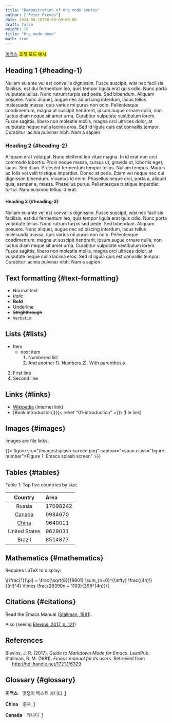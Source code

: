 ```yaml
---
title: "Demonstration of Org mode syntax"
author: ["Peter Prevos"]
date: 2024-08-16T00:00:00+09:00
draft: false
weight: 10
title: "Org mode demo"
math: true
---
```


<a class="org-gls" href="#gls.1" id="glsr.1.1">이맥스</a>
<mark>조직 모드 예시</mark>


## Heading 1 {#heading-1}

Nullam eu ante vel est convallis dignissim. Fusce suscipit, wisi nec facilisis facilisis, est dui fermentum leo, quis tempor ligula erat quis odio. Nunc porta vulputate tellus. Nunc rutrum turpis sed pede. Sed bibendum. Aliquam posuere. Nunc aliquet, augue nec adipiscing interdum, lacus tellus malesuada massa, quis varius mi purus non odio. Pellentesque condimentum, magna ut suscipit hendrerit, ipsum augue ornare nulla, non luctus diam neque sit amet urna. Curabitur vulputate vestibulum lorem. Fusce sagittis, libero non molestie mollis, magna orci ultrices dolor, at vulputate neque nulla lacinia eros. Sed id ligula quis est convallis tempor. Curabitur lacinia pulvinar nibh. Nam a sapien.


### Heading 2 {#heading-2}

Aliquam erat volutpat. Nunc eleifend leo vitae magna. In id erat non orci commodo lobortis. Proin neque massa, cursus ut, gravida ut, lobortis eget, lacus. Sed diam. Praesent fermentum tempor tellus. Nullam tempus. Mauris ac felis vel velit tristique imperdiet. Donec at pede. Etiam vel neque nec dui dignissim bibendum. Vivamus id enim. Phasellus neque orci, porta a, aliquet quis, semper a, massa. Phasellus purus. Pellentesque tristique imperdiet tortor. Nam euismod tellus id erat.


#### Heading 3 {#heading-3}

Nullam eu ante vel est convallis dignissim. Fusce suscipit, wisi nec facilisis facilisis, est dui fermentum leo, quis tempor ligula erat quis odio. Nunc porta vulputate tellus. Nunc rutrum turpis sed pede. Sed bibendum. Aliquam posuere. Nunc aliquet, augue nec adipiscing interdum, lacus tellus malesuada massa, quis varius mi purus non odio. Pellentesque condimentum, magna ut suscipit hendrerit, ipsum augue ornare nulla, non luctus diam neque sit amet urna. Curabitur vulputate vestibulum lorem. Fusce sagittis, libero non molestie mollis, magna orci ultrices dolor, at vulputate neque nulla lacinia eros. Sed id ligula quis est convallis tempor. Curabitur lacinia pulvinar nibh. Nam a sapien.


## Text formatting {#text-formatting}

-   Normal text
-   _Italic_
-   **Bold**
-   <span class="underline">Underline</span>
-   ~~Strighthrough~~
-   `Verbatim`


## Lists {#lists}

-   Item
    -   next item
        1.  Numbered list
        2.  And another 1). Numbers 2). With parenthesis

<!--listend-->

3.  First line
4.  Second line


## Links {#links}

-   [Wikipedia](https://wikipedia.org/) (internet link)
-   [Book introduction]({{< relref "01-introduction" >}}) (file link)


## Images {#images}

Images are file links:

{{< figure src="/images/splash-screen.png" caption="<span class=\"figure-number\">Figure 1: </span>Emacs splash screen" >}}


## Tables {#tables}

<div class="table-caption">
  <span class="table-number">Table 1:</span>
  Top five countries by size.
</div>

| Country                                                   | Area     |
|:---------------------------------------------------------:|:---------|
| Russia                                                    | 17098242 |
| <a class="org-gls" href="#gls.2" id="glsr.2.1">Canada</a> | 9984670  |
| <a class="org-gls" href="#gls.3" id="glsr.3.1">China</a>  | 9640011  |
| United States                                             | 9629031  |
| Brazil                                                    | 8514877  |


## Mathematics {#mathematics}

Requires LaTeX to display:

\\[\frac{1}{\pi} = \frac{\sqrt{8}}{9801} \sum\_{n=0}^{\infty} \frac{(4n)!}{(n!)^4} \times \frac{26390n + 1103}{396^{4n}}\\]


## Citations {#citations}

Read the Emacs Manual (<a href="#citeproc_bib_item_2">Stallman, 1981</a>).

Also (seeing <a href="#citeproc_bib_item_1">Blevins, 2017, p. 121</a>)

## References

<style>.csl-entry{text-indent: -1.5em; margin-left: 1.5em;}</style><div class="csl-bib-body">
  <div class="csl-entry"><a id="citeproc_bib_item_1"></a>Blevins, J. R. (2017). <i>Guide to Markdown Mode for Emacs</i>. LeanPub.</div>
  <div class="csl-entry"><a id="citeproc_bib_item_2"></a>Stallman, R. M. (1981). <i>Emacs manual for its users</i>. Retrieved from <a href="http://hdl.handle.net/1721.1/6329">http://hdl.handle.net/1721.1/6329</a></div>
</div>


## Glossary {#glossary}

**<span class="org-glsdef" id="gls.551">이맥스</span>**&emsp;멋쟁이 텍스트 에디터&ensp;<a class="org-glsdef" href="#glsr.1.1">1</a>

**<span class="org-glsdef" id="gls.549">China</span>**&emsp;중국&ensp;<a class="org-glsdef" href="#glsr.3.1">1</a>

**<span class="org-glsdef" id="gls.550">Canada</span>**&emsp;캐나다&ensp;<a class="org-glsdef" href="#glsr.2.1">1</a>
